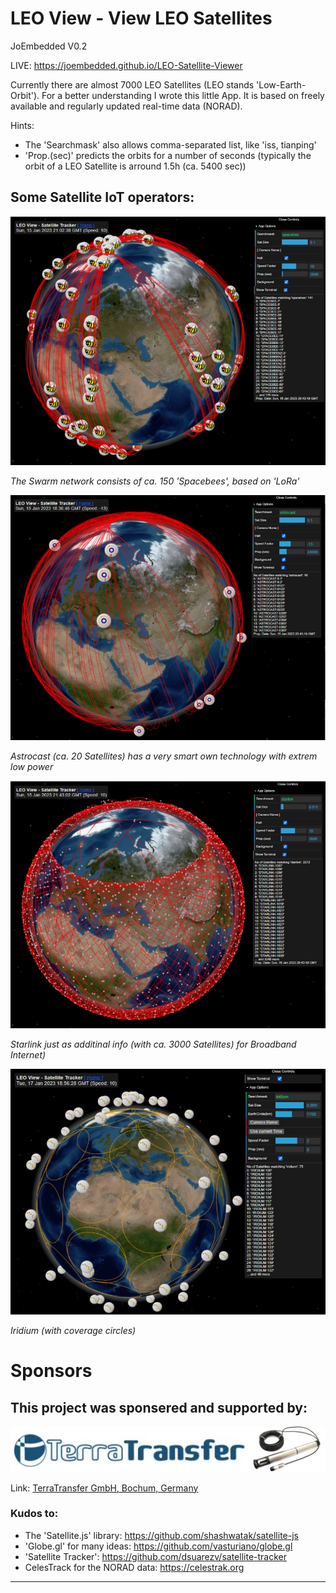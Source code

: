 # LEO View - View LEO Satellites

JoEmbedded V0.2

LIVE: https://joembedded.github.io/LEO-Satellite-Viewer

Currently there are almost 7000 LEO Satellites (LEO stands 'Low-Earth-Orbit').
For a better understanding I wrote this little App. It is based on freely available and regularly updated real-time data (NORAD). 

Hints: 
- The 'Searchmask' also allows comma-separated list, like 'iss, tianping'
- 'Prop.(sec)' predicts the orbits for a number of seconds (typically the orbit of a LEO Satellite is arround 1.5h (ca. 5400 sec))


## Some Satellite IoT operators:

![The Spacebees from Swarm](./docu/spacebee.jpg)

_The Swarm network consists of ca. 150 'Spacebees', based on 'LoRa'_

![Astrocast](./docu/astrocast.jpg)

_Astrocast (ca. 20 Satellites) has a very smart own technology with extrem low power_

![Starlink](./docu/starlink.jpg)

_Starlink just as additinal info (with ca. 3000 Satellites) for Broadband Internet)_

![Iridium](./docu/iridium.jpg)

_Iridium (with coverage circles)_

# Sponsors
## This project was sponsered and supported by:

!['TERRA_TRANSFER'](./docu/sponsors/TerraTransfer.jpg "TERRA_TRANSFER")

Link: [TerraTransfer GmbH, Bochum, Germany](https://www.terratransfer.org)

### **Kudos** to:
- The 'Satellite.js' library: https://github.com/shashwatak/satellite-js
- 'Globe.gl' for many ideas: https://github.com/vasturiano/globe.gl
- 'Satellite Tracker': https://github.com/dsuarezv/satellite-tracker
- CelesTrack for the NORAD data: https://celestrak.org

***